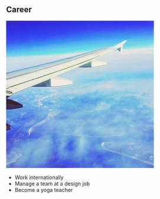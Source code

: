 ## Career

![Athena Iluz = Plane](Plane.jpg)

- Work internationally
- Manage a team at a design job
- Become a yoga teacher